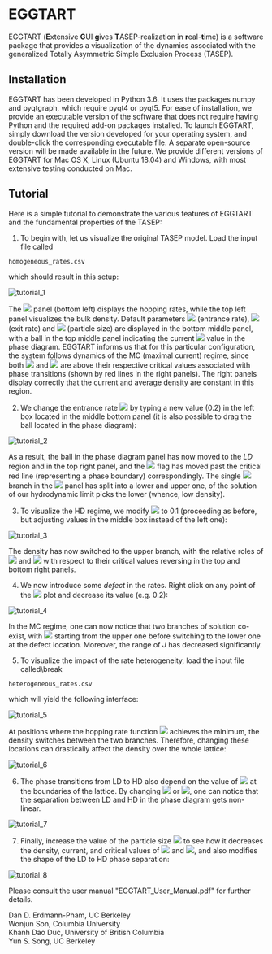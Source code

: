 # EGGTART
EGGTART (**E**xtensive **G**UI **g**ives **T**ASEP-realization in **r**eal-**t**ime) is a software package that provides a visualization of the dynamics associated with the generalized Totally Asymmetric Simple Exclusion Process (TASEP).

## Installation
EGGTART has been developed in Python 3.6. It uses the packages numpy and pyqtgraph, which require pyqt4 or pyqt5. For ease of installation, we provide an executable version of the software that does not require having Python and the required add-on packages installed. To launch EGGTART, simply download the version developed for your operating system, and double-click the corresponding executable file. A separate open-source version will be made available in the future. We provide different versions of EGGTART for Mac OS X, Linux (Ubuntu 18.04) and Windows, with most extensive testing conducted on Mac.

## Tutorial
Here is a simple tutorial to demonstrate the various features of EGGTART and the fundamental properties of the TASEP:

1. To begin with, let us visualize the original TASEP model. Load the input file called 
```
homogeneous_rates.csv
```
which should result in this setup:

![tutorial_1](figures/tutorial_1.png)

The <img src="https://render.githubusercontent.com/render/math?math=\lambda"> panel (bottom left) displays the hopping rates, while the top left panel visualizes the bulk density. Default parameters <img src="https://render.githubusercontent.com/render/math?math=\alpha"> (entrance rate), <img src="https://render.githubusercontent.com/render/math?math=\beta"> (exit rate) and <img src="https://render.githubusercontent.com/render/math?math=\ell"> (particle size) are displayed in the bottom middle panel, with a ball in the top middle panel indicating the current <img src="https://render.githubusercontent.com/render/math?math=(\alpha, \beta)"> value in the phase diagram. EGGTART informs us that for this particular configuration, the system follows dynamics of the MC (maximal current) regime, since both <img src="https://render.githubusercontent.com/render/math?math=\alpha"> and <img src="https://render.githubusercontent.com/render/math?math=\beta"> are above their respective critical values associated with phase transitions (shown by red lines in the right panels). The right panels display correctly that the current and average density are constant in this region.

2. We change the entrance rate <img src="https://render.githubusercontent.com/render/math?math=\alpha"> by typing a new value (0.2) in the left box located in the middle bottom panel (it is also possible to drag the ball located in the phase diagram):

![tutorial_2](figures/tutorial_2.png)

As a result, the ball in the phase diagram panel has now moved to the _LD_ region and in the top right panel, and the <img src="https://render.githubusercontent.com/render/math?math=\alpha"> flag has moved past the critical red line (representing a phase boundary) correspondingly. The single <img src="https://render.githubusercontent.com/render/math?math=\rho"> branch in the <img src="https://render.githubusercontent.com/render/math?math=\rho"> panel has split into a lower and upper one, of the solution of our hydrodynamic limit picks the lower (whence, low density).

3. To visualize the HD regime, we modify <img src="https://render.githubusercontent.com/render/math?math=\beta"> to 0.1 (proceeding as before, but adjusting values in the middle box instead of the left one):

![tutorial_3](figures/tutorial_3.png)

The density has now switched to the upper branch, with the relative roles of <img src="https://render.githubusercontent.com/render/math?math=\alpha"> and <img src="https://render.githubusercontent.com/render/math?math=\beta"> with respect to their critical values reversing in the top and bottom right panels.

4. We now introduce some _defect_ in the rates. Right click on any point of the <img src="https://render.githubusercontent.com/render/math?math=\lambda"> plot and decrease its value (e.g. 0.2):

![tutorial_4](figures/tutorial_4.png)

In the MC regime, one can now notice that two branches of solution co-exist, with <img src="https://render.githubusercontent.com/render/math?math=\rho"> starting from the upper one before switching to the lower one at the defect location.  Moreover, the range of _J_ has decreased significantly.

5. To visualize the impact of the rate heterogeneity, load the input file called\break 
```
heterogeneous_rates.csv
```
which will yield the following interface:

![tutorial_5](figures/tutorial_5.png)

At positions where the hopping rate function <img src="https://render.githubusercontent.com/render/math?math=\lambda"> achieves the minimum, the density switches between the two branches.  Therefore, changing these locations can drastically affect the density over the whole lattice:

![tutorial_6](figures/tutorial_6.png)

6. The phase transitions from LD to HD also depend on the value of <img src="https://render.githubusercontent.com/render/math?math=\lambda"> at the boundaries of the lattice. By changing <img src="https://render.githubusercontent.com/render/math?math=\lambda(0)"> or <img src="https://render.githubusercontent.com/render/math?math=\lambda(1)">, one can notice that the separation between LD and HD in the phase diagram gets non-linear.

![tutorial_7](figures/tutorial_8.png)

7. Finally, increase the value of the particle size <img src="https://render.githubusercontent.com/render/math?math=\ell"> to see how it decreases the density, current, and critical values of <img src="https://render.githubusercontent.com/render/math?math=\alpha"> and <img src="https://render.githubusercontent.com/render/math?math=\beta">, and also modifies the shape of the LD to HD phase separation:

![tutorial_8](figures/tutorial_9.png)

Please consult the user manual "EGGTART_User_Manual.pdf" for further details.
  
Dan D. Erdmann-Pham, UC Berkeley\
Wonjun Son, Columbia University\
Khanh Dao Duc, University of British Columbia\
Yun S. Song, UC Berkeley
